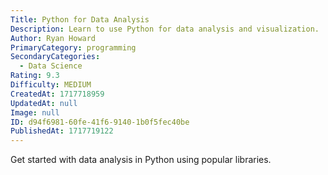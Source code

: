 ```yaml
---
Title: Python for Data Analysis
Description: Learn to use Python for data analysis and visualization.
Author: Ryan Howard
PrimaryCategory: programming
SecondaryCategories:
  - Data Science
Rating: 9.3
Difficulty: MEDIUM
CreatedAt: 1717718959
UpdatedAt: null
Image: null
ID: d94f6981-60fe-41f6-9140-1b0f5fec40be
PublishedAt: 1717719122
---
```

Get started with data analysis in Python using popular libraries.
